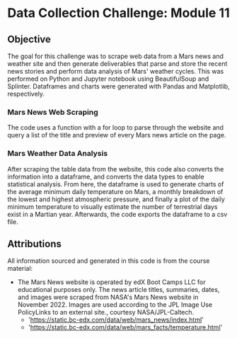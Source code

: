 # Data Collection Challenge: Module 11

## Objective

The goal for this challenge was to scrape web data from a Mars news and weather site and then generate deliverables that parse and store the recent news stories and perform data analysis of Mars' weather cycles. This was performed on Python and Jupyter notebook using BeautifulSoup and Splinter. Dataframes and charts were generated with Pandas and Matplotlib, respectively. 

### Mars News Web Scraping
The code uses a function with a for loop to parse through the website and query a list of the title and preview of every Mars news article on the page.

### Mars Weather Data Analysis

After scraping the table data from the website, this code also converts the information into a dataframe, and converts the data types to enable statistical analysis. From here, the dataframe is used to generate charts of the average minimum daily temperature on Mars, a monthly breakdown of the lowest and highest atmospheric pressure, and finally a plot of the daily minimum temperature to visually estimate the number of terrestrial days exist in a Martian year. Afterwards, the code exports the dataframe to a csv file.

## Attributions

All information sourced and generated in this code is from the course material:<br/>
- The Mars News website is operated by edX Boot Camps LLC for educational purposes only. The news article titles, summaries, dates, and images were scraped from NASA's Mars News website in November 2022. Images are used according to the JPL Image Use PolicyLinks to an external site., courtesy NASA/JPL-Caltech.
    - 'https://static.bc-edx.com/data/web/mars_news/index.html'
    - 'https://static.bc-edx.com/data/web/mars_facts/temperature.html'